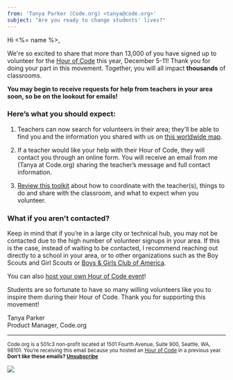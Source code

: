 ```yaml
---
from: 'Tanya Parker (Code.org) <tanya@code.org>'
subject: "Are you ready to change students' lives?"
---
```

Hi <%= name %>,

We're so excited to share that more than 13,000 of you have signed up to volunteer for the [Hour of Code](https://hourofcode.com) this year, December 5-11! Thank you for doing your part in this movement. Together, you will all impact **thousands** of classrooms. 

**You may begin to receive requests for help from teachers in your area soon, so be on the lookout for emails!**

<h3>Here’s what you should expect:</h3>

1. Teachers can now search for volunteers in their area; they’ll be able to find you and the information you shared with us on [this worldwide map](http://code.org/volunteer/local).</li>

2. If a teacher would like your help with their Hour of Code, they will contact you through an online form. You will receive an email from me (Tanya at Code.org) sharing the teacher’s message and full contact information.</li>

3. [Review this toolkit](https://docs.google.com/document/d/1PcrOW44tq_leRIAUWeUDy-gdrLJGIUNBB_feXF8b9w0/edit#heading=h.x1s6hunmhamh) about how to coordinate with the teacher(s), things to do and share with the classroom, and what to expect when you volunteer.</li></ol>

<h3>What if you aren't contacted?</h3>

Keep in mind that if you’re in a large city or technical hub, you may not be contacted due to the high number of volunteer signups in your area. If this is the case, instead of waiting to be contacted, I recommend reaching out directly to a school in your area, or to other organizations such as the Boy Scouts and Girl Scouts or [Boys & Girls Club of America](http://greatfutures.org/). 

You can also [host your own Hour of Code event](http://hourofcode.com)! 

Students are so fortunate to have so many willing volunteers like you to inspire them during their Hour of Code. Thank you for supporting this movement!

Tanya Parker<br>
Product Manager, Code.org


<p>
<hr/>
<small>
Code.org is a 501c3 non-profit located at 1501 Fourth Avenue, Suite 900, Seattle, WA, 98101. You’re receiving this email because you hosted an <a href="https://hourofcode.com/">Hour of Code</a> in a previous year. <br /><strong>Don’t like these emails? <a href="<%= unsubscribe_link %>">Unsubscribe</a></strong>
</small></p>

![](<%= tracking_pixel %>)
 